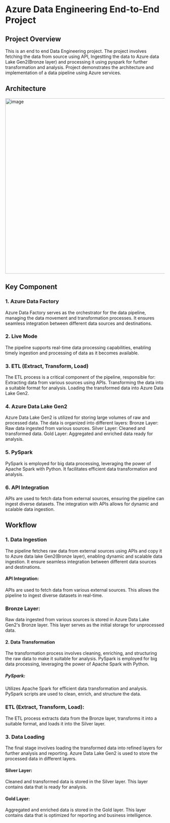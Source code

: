 # Azure Data Engineering End-to-End Project
## Project Overview
This is an end to end Data Engineering project. The project involves fetching the data from source using API, Ingestting the data to Azure data Lake Gen2(Bronze layer) and processing it using pyspark for further transformation and analysis. Project demonstrates the architecture and implementation of a data pipeline using Azure services.

## Architecture

<img width="552" alt="image" src="https://github.com/user-attachments/assets/e563f408-4ff8-432f-bbf0-aac3b94fa185" />

## Key Component
### 1. Azure Data Factory
Azure Data Factory serves as the orchestrator for the data pipeline, managing the data movement and transformation processes. It ensures seamless integration between different data sources and destinations.
### 2. Live Mode
The pipeline supports real-time data processing capabilities, enabling timely ingestion and processing of data as it becomes available.
### 3. ETL (Extract, Transform, Load)
The ETL process is a critical component of the pipeline, responsible for:
Extracting data from various sources using APIs.
Transforming the data into a suitable format for analysis.
Loading the transformed data into Azure Data Lake Gen2.
### 4. Azure Data Lake Gen2
Azure Data Lake Gen2 is utilized for storing large volumes of raw and processed data. The data is organized into different layers:
Bronze Layer: Raw data ingested from various sources.
Silver Layer: Cleaned and transformed data.
Gold Layer: Aggregated and enriched data ready for analysis.
### 5. PySpark
PySpark is employed for big data processing, leveraging the power of Apache Spark with Python. It facilitates efficient data transformation and analysis.
### 6. API Integration
APIs are used to fetch data from external sources, ensuring the pipeline can ingest diverse datasets. The integration with APIs allows for dynamic and scalable data ingestion.

## Workflow
### 1. Data Ingestion
The pipeline fetches raw data from external sources using APIs and copy it to Azure data lake Gen2(Bronze layer), enabling dynamic and scalable data ingestion. It ensure seamless integration between different data sources and destinations. 

#### API Integration: 
APIs are used to fetch data from various external sources. This allows the pipeline to ingest diverse datasets in real-time.
### Bronze Layer: 
Raw data ingested from various sources is stored in Azure Data Lake Gen2's Bronze layer. This layer serves as the initial storage for unprocessed data.

#### 2. Data Transformation
The transformation process involves cleaning, enriching, and structuring the raw data to make it suitable for analysis. PySpark is employed for big data processing, leveraging the power of Apache Spark with Python.

##### PySpark: 
Utilizes Apache Spark for efficient data transformation and analysis. PySpark scripts are used to clean, enrich, and structure the data.
### ETL (Extract, Transform, Load): 
The ETL process extracts data from the Bronze layer, transforms it into a suitable format, and loads it into the Silver layer.

### 3. Data Loading
The final stage involves loading the transformed data into refined layers for further analysis and reporting. Azure Data Lake Gen2 is used to store the processed data in different layers.

#### Silver Layer: 
Cleaned and transformed data is stored in the Silver layer. This layer contains data that is ready for analysis.
#### Gold Layer: 
Aggregated and enriched data is stored in the Gold layer. This layer contains data that is optimized for reporting and business intelligence.

